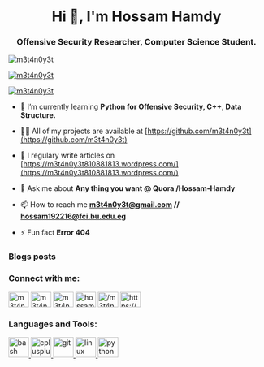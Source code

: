 <h1 align="center">Hi 👋, I'm Hossam Hamdy</h1>
<h3 align="center">Offensive Security Researcher, Computer Science Student.</h3>

<p align="left"> <img src="https://komarev.com/ghpvc/?username=m3t4n0y3t&label=Profile%20views&color=0e75b6&style=flat" alt="m3t4n0y3t" /> </p>

<p align="left"> <a href="https://github.com/ryo-ma/github-profile-trophy"><img src="https://github-profile-trophy.vercel.app/?username=m3t4n0y3t" alt="m3t4n0y3t" /></a> </p>

<p align="left"> <a href="https://twitter.com/m3t4n0y3t" target="blank"><img src="https://img.shields.io/twitter/follow/m3t4n0y3t?logo=twitter&style=for-the-badge" alt="m3t4n0y3t" /></a> </p>

- 🌱 I’m currently learning **Python for Offensive Security, C++, Data Structure.**

- 👨‍💻 All of my projects are available at [https://github.com/m3t4n0y3t](https://github.com/m3t4n0y3t)

- 📝 I regulary write articles on [https://m3t4n0y3t810881813.wordpress.com/](https://m3t4n0y3t810881813.wordpress.com/)

- 💬 Ask me about **Any thing you want @ Quora /Hossam-Hamdy**

- 📫 How to reach me **m3t4n0y3t@gmail.com // hossam192216@fci.bu.edu.eg**

- ⚡ Fun fact **Error 404**

### Blogs posts
<!-- BLOG-POST-LIST:START -->
<!-- BLOG-POST-LIST:END -->

<h3 align="left">Connect with me:</h3>
<p align="left">
<a href="https://twitter.com/m3t4n0y3t" target="blank"><img align="center" src="https://cdn.jsdelivr.net/npm/simple-icons@3.0.1/icons/twitter.svg" alt="m3t4n0y3t" height="30" width="40" /></a>
<a href="https://linkedin.com/in/m3t4n0y3t" target="blank"><img align="center" src="https://cdn.jsdelivr.net/npm/simple-icons@3.0.1/icons/linkedin.svg" alt="m3t4n0y3t" height="30" width="40" /></a>
<a href="https://fb.com/m3t4n00y3t" target="blank"><img align="center" src="https://cdn.jsdelivr.net/npm/simple-icons@3.0.1/icons/facebook.svg" alt="m3t4n00y3t" height="30" width="40" /></a>
<a href="https://www.hackerrank.com/hossam_hamdy" target="blank"><img align="center" src="https://cdn.jsdelivr.net/npm/simple-icons@3.0.1/icons/hackerrank.svg" alt="hossam_hamdy" height="30" width="40" /></a>
<a href="https://codeforces.com/profile//m3t4n0y3t" target="blank"><img align="center" src="https://cdn.jsdelivr.net/npm/simple-icons@3.0.1/icons/codeforces.svg" alt="/m3t4n0y3t" height="30" width="40" /></a>
<a href="/https://m3t4n0y3t810881813.wordpress.com/blog/" target="blank"><img align="center" src="https://cdn.jsdelivr.net/npm/simple-icons@3.0.1/icons/rss.svg" alt="https://m3t4n0y3t810881813.wordpress.com/blog/" height="30" width="40" /></a>
</p>

<h3 align="left">Languages and Tools:</h3>
<p align="left"> <a href="https://www.gnu.org/software/bash/" target="_blank"> <img src="https://www.vectorlogo.zone/logos/gnu_bash/gnu_bash-icon.svg" alt="bash" width="40" height="40"/> </a> <a href="https://www.w3schools.com/cpp/" target="_blank"> <img src="https://devicons.github.io/devicon/devicon.git/icons/cplusplus/cplusplus-original.svg" alt="cplusplus" width="40" height="40"/> </a> <a href="https://git-scm.com/" target="_blank"> <img src="https://www.vectorlogo.zone/logos/git-scm/git-scm-icon.svg" alt="git" width="40" height="40"/> </a> <a href="https://www.linux.org/" target="_blank"> <img src="https://devicons.github.io/devicon/devicon.git/icons/linux/linux-original.svg" alt="linux" width="40" height="40"/> </a> <a href="https://www.python.org" target="_blank"> <img src="https://devicons.github.io/devicon/devicon.git/icons/python/python-original.svg" alt="python" width="40" height="40"/> </a> </p>
